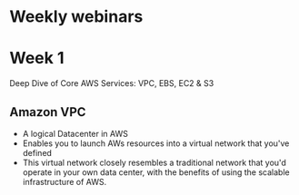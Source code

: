 # Weekly webinars

# Week 1

Deep Dive of Core AWS Services: VPC, EBS, EC2 & S3

## Amazon VPC

- A logical Datacenter in AWS
- Enables you to launch AWs resources into a virtual network that you've defined
- This virtual network closely resembles a traditional network that you'd operate in your own data center, with the benefits of using the scalable infrastructure of AWS.

